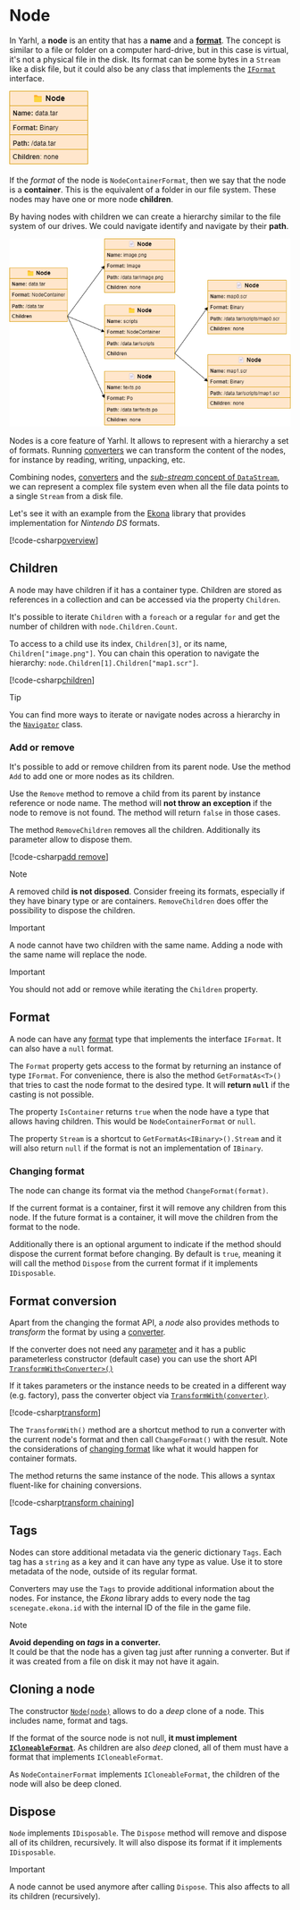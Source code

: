 # Node

In Yarhl, a **node** is an entity that has a **name** and a
[**format**](../formats/formats.md). The concept is similar to a file or folder
on a computer hard-drive, but in this case is virtual, it's not a physical file
in the disk. Its format can be some bytes in a `Stream` like a disk file, but it
could also be any class that implements the
[`IFormat`](xref:Yarhl.FileFormat.IFormat) interface.

![node with name, format and path properties](images/node-simple.drawio.png)

If the _format_ of the node is `NodeContainerFormat`, then we say that the node
is a **container**. This is the equivalent of a folder in our file system. These
nodes may have one or more node **children**.

By having nodes with children we can create a hierarchy similar to the file
system of our drives. We could navigate identify and navigate by their **path**.

![previous node with three children nodes each with different set of properties](images/node-children.drawio.png)

Nodes is a core feature of Yarhl. It allows to represent with a hierarchy a set
of formats. Running [converters](../formats/converters.md) we can transform the
content of the nodes, for instance by reading, writing, unpacking, etc.

Combining nodes, [converters](../formats/converters.md) and the
[_sub-stream_ concept of `DataStream`](../binary/datastream.md#sub-streams), we
can represent a complex file system even when all the file data points to a
single `Stream` from a disk file.

Let's see it with an example from the
[Ekona](https://scenegate.github.io/Ekona/index.html) library that provides
implementation for _Nintendo DS_ formats.

[!code-csharp[overview](./../../../../src/Yarhl.Examples/FileSystem/NodeExamples.cs?name=Overview)]

## Children

A node may have children if it has a container type. Children are stored as
references in a collection and can be accessed via the property `Children`.

It's possible to iterate `Children` with a `foreach` or a regular `for` and get
the number of children with `node.Children.Count`.

To access to a child use its index, `Children[3]`, or its name,
`Children["image.png"]`. You can chain this operation to navigate the hierarchy:
`node.Children[1].Children["map1.scr"]`.

[!code-csharp[children](./../../../../src/Yarhl.Examples/FileSystem/NodeExamples.cs?name=AccessChildren)]

> [!TIP]  
> You can find more ways to iterate or navigate nodes across a hierarchy in the
> [`Navigator`](xref:Yarhl.FileSystem.Navigator) class.

### Add or remove

It's possible to add or remove children from its parent node. Use the method
`Add` to add one or more nodes as its children.

Use the `Remove` method to remove a child from its parent by instance reference
or node name. The method will **not throw an exception** if the node to remove
is not found. The method will return `false` in those cases.

The method `RemoveChildren` removes all the children. Additionally its parameter
allow to dispose them.

[!code-csharp[add remove](./../../../../src/Yarhl.Examples/FileSystem/NodeExamples.cs?name=AddRemove)]

> [!NOTE]  
> A removed child **is not disposed**. Consider freeing its formats, especially
> if they have binary type or are containers. `RemoveChildren` does offer the
> possibility to dispose the children.

> [!IMPORTANT]  
> A node cannot have two children with the same name. Adding a node with the
> same name will replace the node.

> [!IMPORTANT]  
> You should not add or remove while iterating the `Children` property.

## Format

A node can have any [format](../formats/formats.md) type that implements the
interface `IFormat`. It can also have a `null` format.

The `Format` property gets access to the format by returning an instance of type
`IFormat`. For convenience, there is also the method `GetFormatAs<T>()` that
tries to cast the node format to the desired type. It will **return `null`** if
the casting is not possible.

The property `IsContainer` returns `true` when the node have a type that allows
having children. This would be `NodeContainerFormat` or `null`.

The property `Stream` is a shortcut to `GetFormatAs<IBinary>().Stream` and it
will also return `null` if the format is not an implementation of `IBinary`.

### Changing format

The node can change its format via the method `ChangeFormat(format)`.

If the current format is a container, first it will remove any children from
this node. If the future format is a container, it will move the children from
the format to the node.

Additionally there is an optional argument to indicate if the method should
dispose the current format before changing. By default is `true`, meaning it
will call the method `Dispose` from the current format if it implements
`IDisposable`.

## Format conversion

Apart from the changing the format API, a _node_ also provides methods to
_transform_ the format by using a [converter](../formats/converters.md).

If the converter does not need any
[parameter](../formats/converters.md#parameters) and it has a public
parameterless constructor (default case) you can use the short API
[`TransformWith<Converter>()`](xref:Yarhl.FileSystem.Node.TransformWith``1)

If it takes parameters or the instance needs to be created in a different way
(e.g. factory), pass the converter object via
[`TransformWith(converter)`](<xref:Yarhl.FileSystem.Node.TransformWith``2(Yarhl.FileFormat.IConverter{``0,``1})>).

[!code-csharp[transform](./../../../../src/Yarhl.Examples/FileSystem/NodeExamples.cs?name=Transform)]

The `TransformWith()` method are a shortcut method to run a converter with the
current node's format and then call `ChangeFormat()` with the result. Note the
considerations of [changing format](#changing-format) like what it would happen
for container formats.

The method returns the same instance of the node. This allows a syntax
fluent-like for chaining conversions.

[!code-csharp[transform chaining](./../../../../src/Yarhl.Examples/FileSystem/NodeExamples.cs?name=TransformChain)]

## Tags

Nodes can store additional metadata via the generic dictionary `Tags`. Each tag
has a `string` as a key and it can have any type as value. Use it to store
metadata of the node, outside of its regular format.

Converters may use the `Tags` to provide additional information about the nodes.
For instance, the _Ekona_ library adds to every node the tag
`scenegate.ekona.id` with the internal ID of the file in the game file.

> [!NOTE]  
> **Avoid depending on _tags_ in a converter.**  
> It could be that the node has a given tag just after running a converter. But
> if it was created from a file on disk it may not have it again.

## Cloning a node

The constructor
[`Node(node)`](<xref:Yarhl.FileSystem.Node.%23ctor(Yarhl.FileSystem.Node)>)
allows to do a _deep_ clone of a node. This includes name, format and tags.

If the format of the source node is not null, **it must implement
[`ICloneableFormat`](../formats/cloneable-format.md)**. As children are also
_deep_ cloned, all of them must have a format that implements
`ICloneableFormat`.

As `NodeContainerFormat` implements `ICloneableFormat`, the children of the node
will also be deep cloned.

## Dispose

`Node` implements `IDisposable`. The `Dispose` method will remove and dispose
all of its children, recursively. It will also dispose its format if it
implements `IDisposable`.

> [!IMPORTANT]  
> A node cannot be used anymore after calling `Dispose`. This also affects to
> all its children (recursively).
